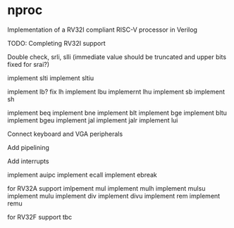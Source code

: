 # nproc
Implementation of a RV32I compliant RISC-V processor in Verilog


TODO: Completing RV32I support

Double check, srli, slli (immediate value should be truncated and upper bits fixed for srai?)

implement slti
implement sltiu

implement lb?
fix lh
implement lbu
implemernt lhu
implement sb
implement sh

implement beq
implement bne
implement blt
implement bge
implement bltu
implement bgeu
implement jal
implement jalr
implement lui

Connect keyboard and VGA peripherals

Add pipelining

Add interrupts

implement auipc
implement ecall
implement ebreak


for RV32A support
imlpement mul
implement mulh
implement mulsu
implement mulu
implement div
implement divu
implement rem
implement remu

for RV32F support
tbc
